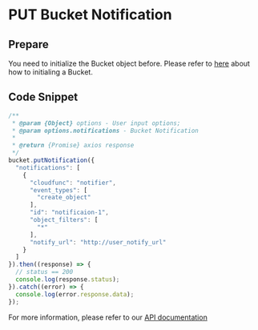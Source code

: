 # PUT Bucket Notification

## Prepare

You need to initialize the Bucket object before. Please refer to [here](./initialize_config_and_qingstor.md) about how to initialing a Bucket.

## Code Snippet

```javascript
/**
 * @param {Object} options - User input options;
 * @param options.notifications - Bucket Notification
 *
 * @return {Promise} axios response
 */
bucket.putNotification({
  "notifications": [
    {
      "cloudfunc": "notifier",
      "event_types": [
        "create_object"
      ],
      "id": "notificaion-1",
      "object_filters": [
        "*"
      ],
      "notify_url": "http://user_notify_url"
    }
  ]
}).then((response) => {
  // status == 200
  console.log(response.status);
}).catch((error) => {
  console.log(error.response.data);
});
```

For more information, please refer to our [API documentation](https://docsv3.qingcloud.com/storage/object-storage/api/bucket/notification/put_notification/)
